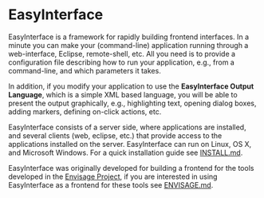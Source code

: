 # EasyInterface

EasyInterface is a framework for rapidly building frontend interfaces. In a minute you can make your (command-line) application running through a web-interface, Eclipse, remote-shell, etc. All you need is to provide a configuration file describing how to run your application, e.g., from a command-line, and which parameters it takes.

In addition, if you modify your application to use the **EasyInterface Output Language**, which is a simple XML based language, you will be able to present the output graphically, e.g., highlighting text, opening dialog boxes, adding markers, defining on-click actions, etc.

EasyInterface consists of a server side, where applications are installed, and several clients (web, eclipse, etc.) that provide access to the applications installed on the server. EasyInterface can run on Linux, OS X, and Microsoft Windows. For a quick installation guide see [INSTALL.md](INSTALL.md).

EasyInterface was originally developed for building a frontend for the tools developed in the [Envisage Project](http://www.envisage-project.eu), if you are interested in using EasyInterface as a frontend for these tools see [ENVISAGE.md](ENVISAGE.md).
